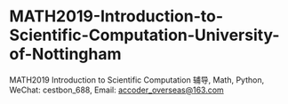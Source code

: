 # MATH2019-Introduction-to-Scientific-Computation-University-of-Nottingham
MATH2019 Introduction to Scientific Computation 辅导, Math, Python, WeChat: cestbon_688, Email: accoder_overseas@163.com
